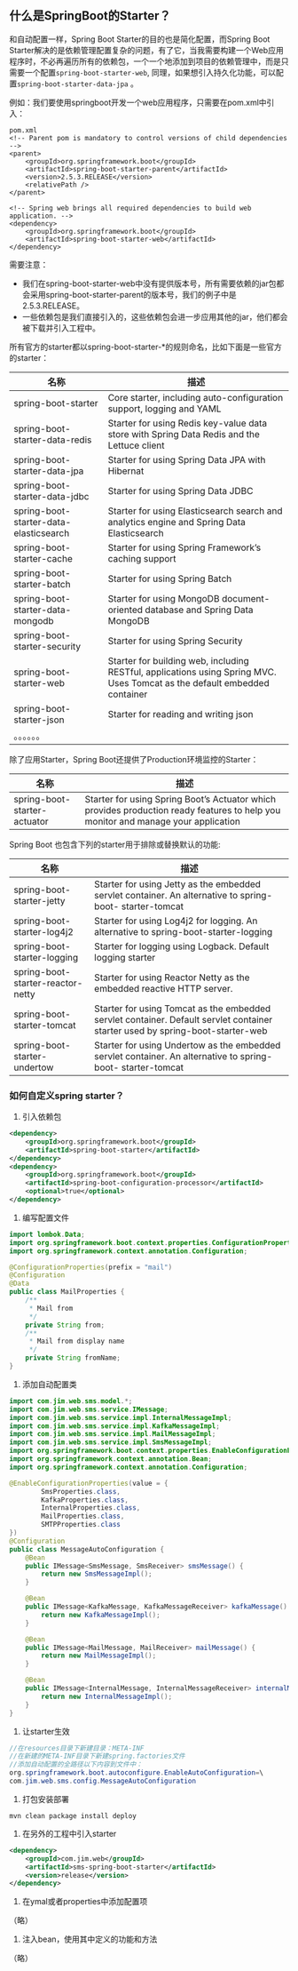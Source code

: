 ## 什么是SpringBoot的Starter？

和自动配置一样，Spring Boot Starter的目的也是简化配置，而Spring Boot Starter解决的是依赖管理配置复杂的问题，有了它，当我需要构建一个Web应用程序时，不必再遍历所有的依赖包，一个一个地添加到项目的依赖管理中，而是只需要一个配置`spring-boot-starter-web`, 同理，如果想引入持久化功能，可以配置`spring-boot-starter-data-jpa` 。



例如：我们要使用springboot开发一个web应用程序，只需要在pom.xml中引入：

```xml-dtd
pom.xml
<!-- Parent pom is mandatory to control versions of child dependencies -->
<parent>
    <groupId>org.springframework.boot</groupId>
    <artifactId>spring-boot-starter-parent</artifactId>
    <version>2.5.3.RELEASE</version>
    <relativePath />
</parent>
 
<!-- Spring web brings all required dependencies to build web application. -->
<dependency>
    <groupId>org.springframework.boot</groupId>
    <artifactId>spring-boot-starter-web</artifactId>
</dependency>
```



需要注意：

-   我们在spring-boot-starter-web中没有提供版本号，所有需要依赖的jar包都会采用spring-boot-starter-parent的版本号，我们的例子中是2.5.3.RELEASE。
-   一些依赖包是我们直接引入的，这些依赖包会进一步应用其他的jar，他们都会被下载并引入工程中。



 所有官方的starter都以spring-boot-starter-*的规则命名，比如下面是一些官方的starter： 

| 名称                                   | 描述                                                         |
| -------------------------------------- | ------------------------------------------------------------ |
| spring-boot-starter                    | Core starter, including auto-configuration support, logging and YAML |
| spring-boot-starter-data-redis         | Starter for using Redis key-value data store with Spring Data Redis and the Lettuce client |
| spring-boot-starter-data-jpa           | Starter for using Spring Data JPA with Hibernat              |
| spring-boot-starter-data-jdbc          | Starter for using Spring Data JDBC                           |
| spring-boot-starter-data-elasticsearch | Starter for using Elasticsearch search and analytics engine and Spring Data Elasticsearch |
| spring-boot-starter-cache              | Starter for using Spring Framework’s caching support         |
| spring-boot-starter-batch              | Starter for using Spring Batch                               |
| spring-boot-starter-data-mongodb       | Starter for using MongoDB document-oriented database and Spring Data MongoDB |
| spring-boot-starter-security           | Starter for using Spring Security                            |
| spring-boot-starter-web                | Starter for building web, including RESTful, applications using Spring MVC. Uses Tomcat as the default embedded container |
| spring-boot-starter-json               | Starter for reading and writing json                         |
| 。。。。。。                           |                                                              |

除了应用Starter，Spring Boot还提供了Production环境监控的Starter：

| 名称                         | 描述                                                         |
| ---------------------------- | ------------------------------------------------------------ |
| spring-boot-starter-actuator | Starter for using Spring Boot’s Actuator which provides production ready features to help you monitor and manage your application |

Spring Boot 也包含下列的starter用于排除或替换默认的功能:

| 名称                              | 描述                                                         |
| --------------------------------- | ------------------------------------------------------------ |
| spring-boot-starter-jetty         | Starter for using Jetty as the embedded servlet container. An alternative to spring-boot- starter-tomcat |
| spring-boot-starter-log4j2        | Starter for using Log4j2 for logging. An alternative to spring-boot-starter-logging |
| spring-boot-starter-logging       | Starter for logging using Logback. Default logging starter   |
| spring-boot-starter-reactor-netty | Starter for using Reactor Netty as the embedded reactive HTTP server. |
| spring-boot-starter-tomcat        | Starter for using Tomcat as the embedded servlet container. Default servlet container starter used by spring-boot-starter-web |
| spring-boot-starter-undertow      | Starter for using Undertow as the embedded servlet container. An alternative to spring-boot- starter-tomcat |





### 如何自定义spring starter？

1.  引入依赖包

```xml
<dependency>
    <groupId>org.springframework.boot</groupId>
    <artifactId>spring-boot-starter</artifactId>
</dependency>
<dependency>
    <groupId>org.springframework.boot</groupId>
    <artifactId>spring-boot-configuration-processor</artifactId>
    <optional>true</optional>
</dependency>
```



1.  编写配置文件

```java
import lombok.Data;
import org.springframework.boot.context.properties.ConfigurationProperties;
import org.springframework.context.annotation.Configuration;

@ConfigurationProperties(prefix = "mail")
@Configuration
@Data
public class MailProperties {
    /**
     * Mail from
     */
    private String from;
    /**
     * Mail from display name
     */
    private String fromName;
}
```



1.  添加自动配置类

```java
import com.jim.web.sms.model.*;
import com.jim.web.sms.service.IMessage;
import com.jim.web.sms.service.impl.InternalMessageImpl;
import com.jim.web.sms.service.impl.KafkaMessageImpl;
import com.jim.web.sms.service.impl.MailMessageImpl;
import com.jim.web.sms.service.impl.SmsMessageImpl;
import org.springframework.boot.context.properties.EnableConfigurationProperties;
import org.springframework.context.annotation.Bean;
import org.springframework.context.annotation.Configuration;

@EnableConfigurationProperties(value = {
        SmsProperties.class,
        KafkaProperties.class,
        InternalProperties.class,
        MailProperties.class,
        SMTPProperties.class
})
@Configuration
public class MessageAutoConfiguration {
    @Bean
    public IMessage<SmsMessage, SmsReceiver> smsMessage() {
        return new SmsMessageImpl();
    }

    @Bean
    public IMessage<KafkaMessage, KafkaMessageReceiver> kafkaMessage() {
        return new KafkaMessageImpl();
    }

    @Bean
    public IMessage<MailMessage, MailReceiver> mailMessage() {
        return new MailMessageImpl();
    }

    @Bean
    public IMessage<InternalMessage, InternalMessageReceiver> internalMessage() {
        return new InternalMessageImpl();
    }
}
```



1.  让starter生效

```java
//在resources目录下新建目录：META-INF
//在新建的META-INF目录下新建spring.factories文件
//添加自动配置的全路径以下内容到文件中：
org.springframework.boot.autoconfigure.EnableAutoConfiguration=\
com.jim.web.sms.config.MessageAutoConfiguration
```



1.  打包安装部署

```shell
mvn clean package install deploy
```



1.  在另外的工程中引入starter

```xml
<dependency>
    <groupId>com.jim.web</groupId>
    <artifactId>sms-spring-boot-starter</artifactId>
    <version>release</version>
</dependency>
```

1.  在ymal或者properties中添加配置项

（略）

1.  注入bean，使用其中定义的功能和方法

（略）

